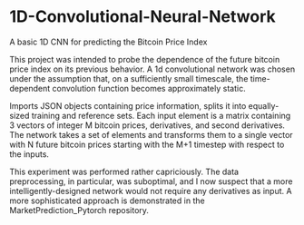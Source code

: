 # 1D-Convolutional-Neural-Network
A basic 1D CNN for predicting the Bitcoin Price Index

This project was intended to probe the dependence of the future bitcoin price index on its previous behavior. A 1d convolutional network was chosen under the assumption that, on a sufficiently small timescale, the time-dependent convolution function becomes approximately static.

Imports JSON objects containing price information, splits it into equally-sized training and reference sets. Each input element is a matrix containing 3 vectors of integer M bitcoin prices, derivatives, and second derivatives. The network takes a set of elements and transforms them to a single vector with N future bitcoin prices starting with the M+1 timestep with respect to the inputs.

This experiment was performed rather capriciously. The data preprocessing, in particular, was suboptimal, and I now suspect that a more intelligently-designed network would not require any derivatives as input. A more sophisticated approach is demonstrated in the MarketPrediction_Pytorch repository.
